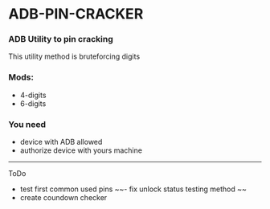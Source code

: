 # ADB-PIN-CRACKER
### ADB Utility to pin cracking
  
This utility method is bruteforcing digits  

### Mods:  
  - 4-digits  
  - 6-digits  
  
### You need  
 - device with ADB allowed  
 - authorize device with yours machine  

---
ToDo
  - test first common used pins
~~- fix unlock status testing method	~~  
  - create coundown checker
